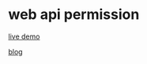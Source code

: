 # web api permission 

[live demo](https://thesadabc.github.io/blog-demo/permission) 

[blog](http://www.xjp.in/2017/02/28/HTML5-API%E6%9D%83%E9%99%90%E6%95%B4%E7%90%86/)
